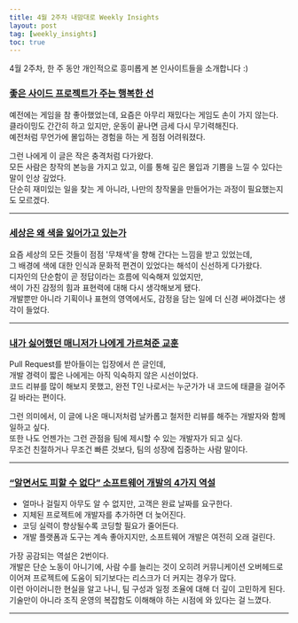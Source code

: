 ```yaml
---
title: 4월 2주차 내맘대로 Weekly Insights
layout: post
tag: [weekly_insights]
toc: true
---
```


4월 2주차, 한 주 동안 개인적으로 흥미롭게 본 인사이트들을 소개합니다 :)

### [좋은 사이드 프로젝트가 주는 행복한 선](https://news.hada.io/topic?id=20163&utm_source=discord&utm_medium=bot&utm_campaign=2285)

예전에는 게임을 참 좋아했었는데, 요즘은 아무리 재밌다는 게임도 손이 가지 않는다.  
클라이밍도 간간히 하고 있지만, 운동이 끝나면 금세 다시 무기력해진다.  
예전처럼 무언가에 몰입하는 경험을 하는 게 점점 어려워졌다.  

그런 나에게 이 글은 작은 충격처럼 다가왔다.  
모든 사람은 창작의 본능을 가지고 있고, 이를 통해 깊은 몰입과 기쁨을 느낄 수 있다는 말이 인상 깊었다.  
단순히 재미있는 일을 찾는 게 아니라, 나만의 창작물을 만들어가는 과정이 필요했는지도 모르겠다.

---

### [세상은 왜 색을 잃어가고 있는가](https://toss.tech/article/34481)

요즘 세상의 모든 것들이 점점 '무채색'을 향해 간다는 느낌을 받고 있었는데,  
그 배경에 색에 대한 인식과 문화적 편견이 있었다는 해석이 신선하게 다가왔다.  
디자인의 단순함이 곧 정답이라는 흐름에 익숙해져 있었지만,  
색이 가진 감정의 힘과 표현력에 대해 다시 생각해보게 됐다.  
개발뿐만 아니라 기획이나 표현의 영역에서도, 감정을 담는 일에 더 신경 써야겠다는 생각이 들었다.

---

### [내가 싫어했던 매니저가 나에게 가르쳐준 교훈](https://tech.kakaopay.com/post/spring-multi-module-environment-variable/)

Pull Request를 받아들이는 입장에서 쓴 글인데,  
개발 경력이 짧은 나에게는 아직 익숙하지 않은 시선이었다.  
코드 리뷰를 많이 해보지 못했고, 완전 T인 나로서는 누군가가 내 코드에 태클을 걸어주길 바라는 편이다.  

그런 의미에서, 이 글에 나온 매니저처럼 날카롭고 철저한 리뷰를 해주는 개발자와 함께 일하고 싶다.  
또한 나도 언젠가는 그런 관점을 팀에 제시할 수 있는 개발자가 되고 싶다.  
무조건 친절하거나 무조건 빠른 것보다, 팀의 성장에 집중하는 사람 말이다.

---

### [“알면서도 피할 수 없다” 소프트웨어 개발의 4가지 역설](https://news.hada.io/topic?id=20112)

- 얼마나 걸릴지 아무도 알 수 없지만, 고객은 완료 날짜를 요구한다.  
- 지체된 프로젝트에 개발자를 추가하면 더 늦어진다.  
- 코딩 실력이 향상될수록 코딩할 필요가 줄어든다.  
- 개발 플랫폼과 도구는 계속 좋아지지만, 소프트웨어 개발은 여전히 오래 걸린다.

가장 공감되는 역설은 2번이다.  
개발은 단순 노동이 아니기에, 사람 수를 늘리는 것이 오히려 커뮤니케이션 오버헤드로 이어져 프로젝트에 도움이 되기보다는 리스크가 더 커지는 경우가 많다.  
이런 아이러니한 현실을 알고 나니, 팀 구성과 일정 조율에 대해 더 깊이 고민하게 된다.  
기술만이 아니라 조직 운영의 복잡함도 이해해야 하는 시점에 와 있다는 걸 느꼈다.

---

